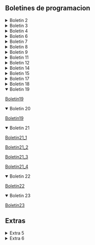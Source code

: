 ## Boletines de programacion

<details>
<summary> Boletin 2 </summary>

[Boletin2_1](https://github.com/LuciaPosada/Programacion/blob/main/Boletin02/boletin2_1/src/Boletin2_1.java)

[Boletin2_2](https://github.com/LuciaPosada/Programacion/blob/main/Boletin02/boletin2_2/src/Boletin2_2.java)

[Boletin2_3](https://github.com/LuciaPosada/Programacion/blob/main/Boletin02/boletin2_3/src/Boletin2_3.java)

[Boletin2_4](https://github.com/LuciaPosada/Programacion/blob/main/Boletin02/boletin2_4/src/Boletin2_4.java)

[Boletin2_5](https://github.com/LuciaPosada/Programacion/blob/main/Boletin02/boletin2_5/src/Boletin2_5.java)
</details>

<details>
<summary> Boletin 3 </summary> 

[Boletin3_1](https://github.com/LuciaPosada/Programacion/blob/main/Boletin03/boletin3_1/src/Extra_boletin3_1.java)

[Boletin3_2](https://github.com/LuciaPosada/Programacion/blob/main/Boletin03/boletin3_2/src/Extra_boletin3_2.java)

[Boletin3_3](https://github.com/LuciaPosada/Programacion/blob/main/Boletin03/boletin3_3/src/Extra_boletin3_3.java)

[Boletin3_4](https://github.com/LuciaPosada/Programacion/blob/main/Boletin03/boletin3_4/src/Extra_boletin3_4.java)

[Boletin3_5](https://github.com/LuciaPosada/Programacion/blob/main/Boletin03/boletin3_5/src/Boletin3_5.java)
</details>

<details>
<summary> Boletin 4 </summary>

[Boletin4](https://github.com/LuciaPosada/Programacion/tree/main/Boletin04/boletin4/src)
<details>

</details>
<summary> Boletin 5 </summary>

[Boletin5](https://github.com/LuciaPosada/Programacion/tree/main/Boletin05/boletin5/src)
</details>
<details>
<summary> Boletin 6 </summary>

[Boletin6_1](https://github.com/LuciaPosada/Programacion/tree/main/Boletin06/boletin6_1/src)

[Boletin6_2](https://github.com/LuciaPosada/Programacion/tree/main/Boletin06/boletin6_2/src)

[Boletin6_3](https://github.com/LuciaPosada/Programacion/tree/main/Boletin06/boletin6_3/src)
</details>

<details>
<summary> Boletin 7 </summary>

[Boletin7_1](https://github.com/LuciaPosada/Programacion/tree/main/Boletin07/boletin7_1/src)

[Boletin7_2](https://github.com/LuciaPosada/Programacion/tree/main/Boletin07/boletin7_2/src)

[Boletin7_3](https://github.com/LuciaPosada/Programacion/tree/main/Boletin07/boletin7_3/src)

[Boletin7_4](https://github.com/LuciaPosada/Programacion/tree/main/Boletin07/boletin7_4/src)

[Boletin7_5](https://github.com/LuciaPosada/Programacion/tree/main/Boletin07/boletin7_5/src)
</details>

<details>
<summary> Boletin 8 </summary>

[Boletin8_1](https://github.com/LuciaPosada/Programacion/tree/main/Boletin08/boletin8_1/src)

[Boletin8_2](https://github.com/LuciaPosada/Programacion/tree/main/Boletin08/boletin8_2/src)
</details>

<details>
<summary> Boletin 9 </summary>

[Boletin9_1](https://github.com/LuciaPosada/Programacion/tree/main/Boletin09/boletin9_1/src)

[Boletin9_2](https://github.com/LuciaPosada/Programacion/tree/main/Boletin09/boletin9_2/src)

[Boletin9_4](https://github.com/LuciaPosada/Programacion/tree/main/Boletin09/boletin9_4/src)

[Boletin9_5](https://github.com/LuciaPosada/Programacion/tree/main/Boletin09/boletin9_5/src)
</details>

<details>
<summary> Boletin 11 </summary>

[Boletin11_1](https://github.com/LuciaPosada/Programacion/tree/main/Boletin11/boletin11_1/src)

[Boletin11_2](https://github.com/LuciaPosada/Programacion/tree/main/Boletin11/boletin11_2/src)
</details>

<details>
<summary> Boletin 12 </summary>

[Boletin12](https://github.com/LuciaPosada/Programacion/tree/main/Boletin12/boletin12/src)
</details>

<details>
<summary> Boletin 14 </summary>

[Boletin14](https://github.com/LuciaPosada/Programacion/tree/main/Boletin14)
</details>

<details>
<summary> Boletin 15 </summary>

[Boletin15](https://github.com/LuciaPosada/Programacion/tree/main/Boletin15/boletin15/src/com/lucia/boletin15)
</details>

<details>
<summary> Boletin 17 </summary>

[Boletin17](https://github.com/LuciaPosada/Programacion/tree/main/Boletin17/src/com/lucia)
</details>

<details>
<summary> Boletin 18 </summary>

[Boletin18_1](https://github.com/LuciaPosada/Programacion/tree/main/Boletin18/Boletin18_1/src)

[Boletin18_2](https://github.com/LuciaPosada/Programacion/tree/main/Boletin18/Boletin18_2/src)

[Boletin18_3](https://github.com/LuciaPosada/Programacion/tree/main/Boletin18/Boletin18_3/src)
</details>

<details open>
<summary> Boletin 19 </summary>

[Boletin19](https://github.com/LuciaPosada/Programacion/tree/main/Boletin19)
</details>

<details open>
<summary> Boletin 20 </summary>

[Boletin19](https://github.com/LuciaPosada/Programacion/tree/main/Boletin20)
</details>

<details open>
<summary> Boletin 21 </summary>

[Boletin21_1](https://github.com/LuciaPosada/Programacion/tree/main/Boletin21/boletin21_1/src)

[Boletin21_2](https://github.com/LuciaPosada/Programacion/tree/main/Boletin21/boletin21_2/src)

[Boletin21_3](https://github.com/LuciaPosada/Programacion/tree/main/Boletin21/boletin21_3/src)

[Boletin21_4](https://github.com/LuciaPosada/Programacion/tree/main/Boletin21/boletin21_4/src)
</details>

<details open>
<summary> Boletin 22 </summary>

[Boletin22](https://github.com/LuciaPosada/Programacion/tree/main/Boletin22/src)
</details>

<details open>
<summary> Boletin 23 </summary>

[Boletin23](https://github.com/LuciaPosada/Programacion/tree/main/Boletin23/src)
</details>

## Extras

<details>
<summary> Extra 5 </summary>

[Extra5](https://github.com/LuciaPosada/Programacion/tree/main/Extras/Extra05/src)
</details>

<details>
<summary> Extra 6 </summary>

[Extra6_1](https://github.com/LuciaPosada/Programacion/tree/main/Extras/Extra06/Extras3_1/src)

[Extra6_2](https://github.com/LuciaPosada/Programacion/tree/main/Extras/Extra06/extra6_2/src)
</details>
